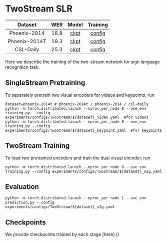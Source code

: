 # TwoStream SLR

| Dataset | WER | Model | Training |
| :---: | :---: | :---: | :---: | 
| Phoenix-2014 | 18.8 | [ckpt](https://hkustconnect-my.sharepoint.com/:f:/g/personal/rzuo_connect_ust_hk/Ek82sSjQiItKtztuEtpwWSMBnbIq4AJf_lEWNa3sOAT6Fg?e=JXMUgQ) | [config](../experiments/configs/TwoStream/phoenix-2014_s2g.yaml) |
| Phoenix-2014T | 19.3 | [ckpt](https://hkustconnect-my.sharepoint.com/:f:/g/personal/rzuo_connect_ust_hk/EtMUEBGyQ-1PkVh85I_I-MoBwpJaifdKrt0b9cHrXUHzSw?e=v1y7hQ) | [config](../experiments/configs/TwoStream/phoenix-2014t_s2g.yaml) |
| CSL-Daily | 25.3 | [ckpt](https://hkustconnect-my.sharepoint.com/:f:/g/personal/rzuo_connect_ust_hk/Ev9XdwEfIg9CqINHeNC2K0kB2-buEGf_Ef1yZoF2pKlT5w?e=dBx5gG) | [config](../experiments/configs/TwoStream/csl-daily_s2g.yaml) |

Here we describe the training of the two-stream network for sign language recognition task. 

## SingleStream Pretraining
To separately pretrain two visual encoders for videos and keypoints, run
```
dataset=phoenix-2014t # phoenix-2014t / phoenix-2014 / csl-daily
python -m torch.distributed.launch --nproc_per_node 8 --use_env training.py --config experiments/configs/TwoStream/${dataset}_video.yaml  #for videos
python -m torch.distributed.launch --nproc_per_node 8 --use_env training.py --config experiments/configs/TwoStream/${dataset}_keypoint.yaml  #for keypoints
```

## TwoStream Training
To load two pretrained encoders and train the dual visual encoder, run
```
python -m torch.distributed.launch --nproc_per_node 8 --use_env training.py --config experiments/configs/TwoStream/${dataset}_s2g.yaml
```

## Evaluation
```
python -m torch.distributed.launch --nproc_per_node 1 --use_env prediction.py --config experiments/configs/TwoStream/${dataset}_s2g.yaml
```
## Checkpoints
We provide checkpoints trained by each stage [here].()
